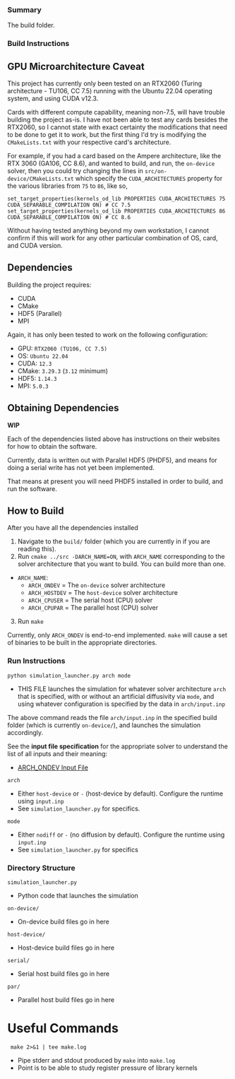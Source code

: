 ### Summary
The build folder.

### Build Instructions
## GPU Microarchitecture Caveat
This project has currently only been tested on an RTX2060 (Turing architecture - TU106, CC 7.5) running with the Ubuntu 22.04 operating system, and using CUDA v12.3. 

Cards with different compute capability, meaning non-7.5, will have trouble building the project as-is. I have not been able to test any cards besides the RTX2060, so I cannot state with exact certainty the modifications that need to be done to get it to work, but the first thing I'd try is modifying the `CMakeLists.txt` with your respective card's architecture.

For example, if you had a card based on the Ampere architecture, like the RTX 3060 (GA106, CC 8.6), and wanted to build, and run, the `on-device` solver, then you could try changing the lines in `src/on-device/CMakeLists.txt` which specify the `CUDA_ARCHITECTURES` property for the various libraries from `75` to `86`, like so,

```
set_target_properties(kernels_od_lib PROPERTIES CUDA_ARCHITECTURES 75 CUDA_SEPARABLE_COMPILATION ON) # CC 7.5
set_target_properties(kernels_od_lib PROPERTIES CUDA_ARCHITECTURES 86 CUDA_SEPARABLE_COMPILATION ON) # CC 8.6
```

Without having tested anything beyond my own workstation, I cannot confirm if this will work for any other particular combination of OS, card, and CUDA version.

## Dependencies
Building the project requires:

- CUDA
- CMake
- HDF5 (Parallel)
- MPI

Again, it has only been tested to work on the following configuration:

- GPU: `RTX2060 (TU106, CC 7.5)`
- OS: `Ubuntu 22.04`
- CUDA: `12.3`
- CMake: `3.29.3` (`3.12` minimum)
- HDF5: `1.14.3`
- MPI: `5.0.3` 

## Obtaining Dependencies
**WIP** 

Each of the dependencies listed above has instructions on their websites for how to obtain the software. 

Currently, data is written out with Parallel HDF5 (PHDF5), and means for doing a serial write has not yet been implemented. 

That means at present you will need PHDF5 installed in order to build, and run the software. 

## How to Build
After you have all the dependencies installed

1. Navigate to the `build/` folder (which you are currently in if you are reading this). 
2. Run `cmake ../src -DARCH_NAME=ON`, with `ARCH_NAME` corresponding to the solver architecture that you want to build. You can build more than one. 
- `ARCH_NAME`:
    - `ARCH_ONDEV` = The `on-device` solver architecture
    - `ARCH_HOSTDEV` = The `host-device` solver architecture
    - `ARCH_CPUSER` = The serial host (CPU) solver
    - `ARCH_CPUPAR` = The parallel host (CPU) solver
3. Run `make` 

Currently, only `ARCH_ONDEV` is end-to-end implemented. `make` will cause a set of binaries to be built in the appropriate directories. 

### Run Instructions
`python simulation_launcher.py arch mode`
- THIS FILE launches the simulation for whatever solver architecture `arch` that is specified, with or without an artificial diffusivity via `mode`, and using whatever configuration is specified by the data in `arch/input.inp`

The above command reads the file `arch/input.inp` in the specified build folder (which is currently `on-device/`), and launches the simulation accordingly. 

See the **input file specification** for the appropriate solver to understand the list of all inputs and their meaning:
- [ARCH_ONDEV Input File](./on-device/README.md#input-file) 

`arch`
- Either `host-device` or `-` (host-device by default). Configure the runtime using `input.inp` 
- See `simulation_launcher.py` for specifics. 

`mode`
- Either `nodiff` or `-` (no diffusion by default). Configure the runtime using `input.inp`
- See `simulation_launcher.py` for specifics

### Directory Structure
`simulation_launcher.py`
- Python code that launches the simulation

`on-device/`
- On-device build files go in here

`host-device/`
- Host-device build files go in here

`serial/`
- Serial host build files go in here

`par/`
- Parallel host build files go in here

# Useful Commands
` make 2>&1 | tee make.log`
- Pipe stderr and stdout produced by `make` into `make.log`
- Point is to be able to study register pressure of library kernels 